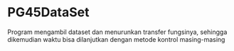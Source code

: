 # PG45DataSet
Program mengambil dataset dan menurunkan transfer fungsinya, sehingga dikemudian waktu bisa dilanjutkan dengan metode kontrol masing-masing
